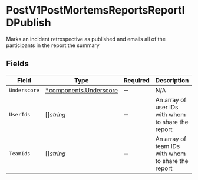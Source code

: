 # PostV1PostMortemsReportsReportIDPublish

Marks an incident retrospective as published and emails all of the participants in the report the summary


## Fields

| Field                                                           | Type                                                            | Required                                                        | Description                                                     |
| --------------------------------------------------------------- | --------------------------------------------------------------- | --------------------------------------------------------------- | --------------------------------------------------------------- |
| `Underscore`                                                    | [*components.Underscore](../../models/components/underscore.md) | :heavy_minus_sign:                                              | N/A                                                             |
| `UserIds`                                                       | []*string*                                                      | :heavy_minus_sign:                                              | An array of user IDs with whom to share the report              |
| `TeamIds`                                                       | []*string*                                                      | :heavy_minus_sign:                                              | An array of team IDs with whom to share the report              |